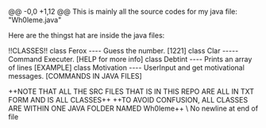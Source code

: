 @@ -0,0 +1,12 @@
This is mainly all the source codes for my java file: "Wh0leme.java"

Here are the thingst hat are inside the java files:

!!CLASSES!!
class Ferox ---- Guess the number. [1221]
class Clar ----- Command Executer. [HELP for more info]
class Debtint ---- Prints an array of lines [EXAMPLE]
class Motivation ---- UserInput and get motivational messages. [COMMANDS IN JAVA FILES]

++NOTE THAT ALL THE SRC FILES THAT IS IN THIS REPO ARE ALL IN TXT FORM AND IS ALL CLASSES++
++TO AVOID CONFUSION, ALL CLASSES ARE WITHIN ONE JAVA FOLDER NAMED Wh0leme++
\ No newline at end of file
